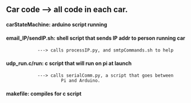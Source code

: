##   Car code --> all code in each car.


####   carStateMachine: arduino script running
####   email_IP/sendIP.sh: shell script that sends IP addr to person running car
				---> calls processIP.py, and smtpCommands.sh to help
####   udp_run.c/run: c script that will run on pi at launch
				---> calls serialComm.py, a script that goes between
						 Pi and Arduino.
####   makefile: compiles for c script
